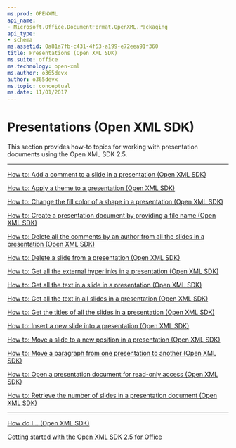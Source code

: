 ```yaml
---
ms.prod: OPENXML
api_name:
- Microsoft.Office.DocumentFormat.OpenXML.Packaging
api_type:
- schema
ms.assetid: 0a81a7fb-c431-4f53-a199-e72eea91f360
title: Presentations (Open XML SDK)
ms.suite: office
ms.technology: open-xml
ms.author: o365devx
author: o365devx
ms.topic: conceptual
ms.date: 11/01/2017
---
```

# Presentations (Open XML SDK)

This section provides how-to topics for working with presentation
documents using the Open XML SDK 2.5.


--------------------------------------------------------------------------------

<span sdata="link"> [How to: Add a comment to a slide in a presentation
(Open XML SDK)](how-to-add-a-comment-to-a-slide-in-a-presentation.htm) </span>

<span sdata="link"> [How to: Apply a theme to a presentation (Open XML
SDK)](how-to-apply-a-theme-to-a-presentation.htm) </span>

<span sdata="link"> [How to: Change the fill color of a shape in a
presentation (Open XML SDK)](how-to-change-the-fill-color-of-a-shape-in-a-presentation.htm)
</span>

<span sdata="link"> [How to: Create a presentation document by providing
a file name (Open XML SDK)](how-to-create-a-presentation-document-by-providing-a-file-name.htm)
</span>

<span sdata="link"> [How to: Delete all the comments by an author from
all the slides in a presentation (Open XML
SDK)](how-to-delete-all-the-comments-by-an-author-from-all-the-slides-in-a-presentatio.htm) </span>

<span sdata="link"> [How to: Delete a slide from a presentation (Open
XML SDK)](how-to-delete-a-slide-from-a-presentation.htm) </span>

<span sdata="link"> [How to: Get all the external hyperlinks in a
presentation (Open XML SDK)](how-to-get-all-the-external-hyperlinks-in-a-presentation.htm)
</span>

<span sdata="link"> [How to: Get all the text in a slide in a
presentation (Open XML SDK)](how-to-get-all-the-text-in-a-slide-in-a-presentation.htm)
</span>

<span sdata="link"> [How to: Get all the text in all slides in a
presentation (Open XML SDK)](how-to-get-all-the-text-in-all-slides-in-a-presentation.htm)
</span>

<span sdata="link"> [How to: Get the titles of all the slides in a
presentation (Open XML SDK)](how-to-get-the-titles-of-all-the-slides-in-a-presentation.htm)
</span>

<span sdata="link"> [How to: Insert a new slide into a presentation
(Open XML SDK)](how-to-insert-a-new-slide-into-a-presentation.htm) </span>

<span sdata="link"> [How to: Move a slide to a new position in a
presentation (Open XML SDK)](how-to-move-a-slide-to-a-new-position-in-a-presentation.htm)
</span>

<span sdata="link"> [How to: Move a paragraph from one presentation to
another (Open XML SDK)](how-to-move-a-paragraph-from-one-presentation-to-another.htm)
</span>

<span sdata="link"> [How to: Open a presentation document for read-only
access (Open XML SDK)](how-to-open-a-presentation-document-for-read-only-access.htm) </span>

<span sdata="link"> [How to: Retrieve the number of slides in a
presentation document (Open XML
SDK)](how-to-retrieve-the-number-of-slides-in-a-presentation-document.htm) </span>


--------------------------------------------------------------------------------

<span sdata="link"> [How do I... (Open XML
SDK)](how-do-i.htm) </span>

<span sdata="link"> [Getting started with the Open XML SDK 2.5 for
Office](getting-started.htm) </span>
